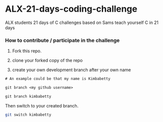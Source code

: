 # ALX-21-days-coding-challenge
ALX students 21 days of C challenges based on Sams teach yourself C in 21 days

### How to contribute / participate in the challenge

1. Fork this repo.

2. clone your forked copy of the repo

3. create your own development branch after your own name

```txt
# An example could be that my name is Kimbabetty

git branch <my github username>

git branch kimbabetty
```

Then switch to your created branch.

```sh
git switch kimbabetty
```
